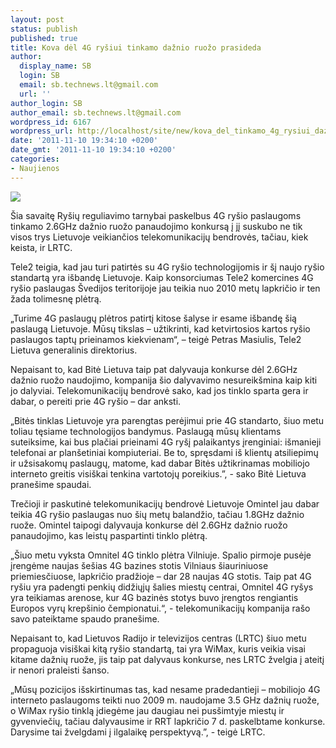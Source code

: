 ```yaml
---
layout: post
status: publish
published: true
title: Kova dėl 4G ryšiui tinkamo dažnio ruožo prasideda
author:
  display_name: SB
  login: SB
  email: sb.technews.lt@gmail.com
  url: ''
author_login: SB
author_email: sb.technews.lt@gmail.com
wordpress_id: 6167
wordpress_url: http://localhost/site/new/kova_del_tinkamo_4g_rysiui_daznio_ruozo_prasideda/
date: '2011-11-10 19:34:10 +0200'
date_gmt: '2011-11-10 19:34:10 +0200'
categories:
- Naujienos
---
```

<div class="imgright"><img src="http://technews.lt/upload/wimax-city.jpg"  /></div>
<p>Šia savaitę Ryšių reguliavimo tarnybai paskelbus 4G ryšio paslaugoms tinkamo 2.6GHz dažnio ruožo panaudojimo konkursą į jį suskubo ne tik visos trys Lietuvoje veikiančios telekomunikacijų bendrovės, tačiau, kiek keista, ir LRTC.</p>
<p>Tele2 teigia, kad jau turi patirtės su 4G ryšio technologijomis ir šį naujo ryšio standartą yra išbandę Lietuvoje. Kaip konsorciumas Tele2 komercines 4G ryšio paslaugas Švedijos teritorijoje jau teikia nuo 2010 metų lapkričio ir ten žada tolimesnę plėtrą.</p>
<p>„Turime 4G paslaugų plėtros patirtį kitose šalyse ir esame išbandę šią paslaugą Lietuvoje. Mūsų tikslas – užtikrinti, kad ketvirtosios kartos ryšio paslaugos taptų prieinamos kiekvienam“, – teigė Petras Masiulis, Tele2 Lietuva generalinis direktorius.</p>
<p>Nepaisant to, kad Bitė Lietuva taip pat dalyvauja konkurse dėl 2.6GHz dažnio ruožo naudojimo, kompanija šio dalyvavimo nesureikšmina kaip kiti jo dalyviai. Telekomunikacijų bendrovė sako, kad jos tinklo sparta gera ir dabar, o pereiti prie 4G ryšio – dar anksti.</p>
<p>„Bitės tinklas Lietuvoje yra parengtas perėjimui prie 4G standarto, šiuo metu toliau tęsiame technologijos bandymus. Paslaugą mūsų klientams suteiksime, kai bus plačiai prieinami 4G ryšį palaikantys įrenginiai: išmanieji telefonai ar planšetiniai kompiuteriai. Be to, spręsdami iš klientų atsiliepimų ir užsisakomų paslaugų, matome, kad dabar Bitės užtikrinamas mobiliojo interneto greitis visiškai tenkina vartotojų poreikius.”, - sako Bitė Lietuva pranešime spaudai.</p>
<p>Trečioji ir paskutinė telekomunikacijų bendrovė Lietuvoje Omintel jau dabar teikia 4G ryšio paslaugas nuo šių metų balandžio, tačiau 1.8GHz dažnio ruože. Omintel taipogi dalyvauja konkurse dėl 2.6GHz dažnio ruožo panaudojimo, kas leistų paspartinti tinklo plėtrą.</p>
<p>„Šiuo metu vyksta Omnitel 4G tinklo plėtra Vilniuje. Spalio pirmoje pusėje įrengėme naujas šešias 4G bazines stotis Vilniaus šiauriniuose priemiesčiuose, lapkričio pradžioje – dar 28 naujas 4G stotis. Taip pat 4G ryšiu yra padengti penkių didžiųjų šalies miestų centrai, Omnitel 4G ryšys yra teikiamas arenose, kur 4G bazinės stotys buvo įrengtos rengiantis Europos vyrų krepšinio čempionatui.“, - telekomunikacijų kompanija rašo savo pateiktame spaudo pranešime.</p>
<p>Nepaisant to, kad Lietuvos Radijo ir televizijos centras (LRTC) šiuo metu propaguoja visiškai kitą ryšio standartą, tai yra WiMax, kuris veikia visai kitame dažnių ruože, jis taip pat dalyvaus konkurse, nes LRTC žvelgia į ateitį ir nenori praleisti šanso.</p>
<p>„Mūsų pozicijos išskirtinumas tas, kad nesame pradedantieji – mobiliojo 4G interneto paslaugoms teikti nuo 2009 m. naudojame 3.5 GHz dažnių ruože, o WiMax ryšio tinklą įdiegėme jau daugiau nei pusšimtyje miestų ir gyvenviečių, tačiau dalyvausime ir RRT lapkričio 7 d. paskelbtame konkurse. Darysime tai žvelgdami į ilgalaikę perspektyvą.”, - teigė LRTC.</p>
